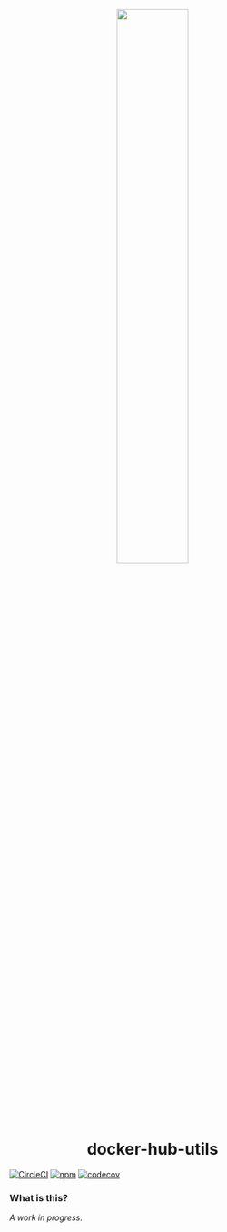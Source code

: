 <p align="center">
  <a href="https://github.com/jessestuart/docker-hub-utils">
    <img
      src="https://github.com/jessestuart/docker-hub-utils/blob/master/assets/nodejs-docker.png?raw=true"
      width="50%"
    />
  </a>
</p>
<h1 align="center">
  docker-hub-utils
</h1>

[![CircleCI][circleci-badge]][circleci-link] [![npm][npm-badge]][npm-link]
[![codecov][codecov]][codecov 2]

### What is this?

_A work in progress._

[circleci-badge]:
  https://circleci.com/gh/jessestuart/docker-hub-utils.svg?style=shield
[circleci-link]: https://circleci.com/gh/jessestuart/docker-hub-utils
[codecov 2]: https://codecov.io/gh/jessestuart/docker-hub-utils
[codecov]:
  https://codecov.io/gh/jessestuart/docker-hub-utils/branch/master/graph/badge.svg
[docker]: https://docs.docker.com/registry/spec/manifest-v2-2/
[github]: https://github.com/jessestuart/multiar.ch
[npm-badge]: https://img.shields.io/npm/v/docker-hub-utils.svg
[npm-link]: https://www.npmjs.com/package/docker-hub-utils
